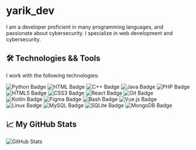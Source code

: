 # yarik_dev

I am a developer proficient in many programming languages, and passionate about cybersecurity. I specialize in web development and cybersecurity.

## 🛠 Technologies && Tools

I work with the following technologies:

 ![Python Badge](https://img.shields.io/badge/Python-3776AB?style=flat&logo=python&logoColor=white)
  ![HTML Badge](https://img.shields.io/badge/HTML-e34c26?style=flat&logo=html5&logoColor=white)
  ![C++ Badge](https://img.shields.io/badge/C%2B%2B-00599C?style=flat&logo=c%2B%2B&logoColor=white)
  ![Java Badge](https://img.shields.io/badge/Java-007396?style=for-the-badge&logo=java&logoColor=white)
  ![PHP Badge](https://img.shields.io/badge/PHP-777BB4?style=for-the-badge&logo=php&logoColor=white)
  ![HTML5 Badge](https://img.shields.io/badge/HTML5-E34F26?style=for-the-badge&logo=html5&logoColor=white)
  ![CSS3 Badge](https://img.shields.io/badge/CSS3-1572B6?style=for-the-badge&logo=css3&logoColor=white)
  ![React Badge](https://img.shields.io/badge/React-61DAFB?style=for-the-badge&logo=react&logoColor=black)
  ![Git Badge](https://img.shields.io/badge/Git-F05032?style=for-the-badge&logo=git&logoColor=white)
  ![Kotlin Badge](https://img.shields.io/badge/Kotlin-7F52FF?style=for-the-badge&logo=kotlin&logoColor=white)
  ![Figma Badge](https://img.shields.io/badge/Figma-F24E1E?style=for-the-badge&logo=figma&logoColor=white)
  ![Bash Badge](https://img.shields.io/badge/Bash-4EAA25?style=for-the-badge&logo=gnu-bash&logoColor=white)
  ![Vue.js Badge](https://img.shields.io/badge/Vue.js-4FC08D?style=for-the-badge&logo=vuedotjs&logoColor=white)
  ![Linux Badge](https://img.shields.io/badge/Linux-FCC624?style=for-the-badge&logo=linux&logoColor=black)
  ![MySQL Badge](https://img.shields.io/badge/MySQL-4479A1?style=for-the-badge&logo=mysql&logoColor=white)
  ![SQLite Badge](https://img.shields.io/badge/SQLite-003B57?style=for-the-badge&logo=sqlite&logoColor=white)
  ![MongoDB Badge](https://img.shields.io/badge/MongoDB-47A248?style=for-the-badge&logo=mongodb&logoColor=white)

## 📈 My GitHub Stats

![GitHub Stats](https://github-readme-stats.vercel.app/api?username=yarik51401&show_icons=true&count_private=true&hide=prs&theme=radical)
